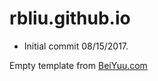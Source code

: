 # rbliu.github.io

* Initial commit 08/15/2017.

Empty template from [BeiYuu.com](http://beiyuu.com)
